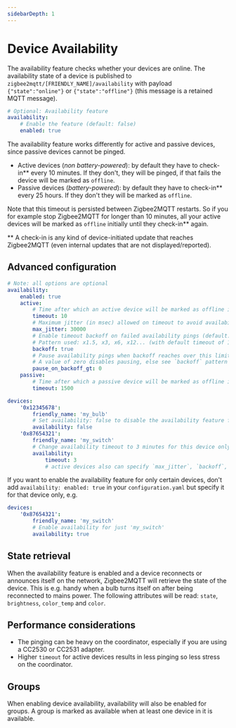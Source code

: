 ```yaml
---
sidebarDepth: 1
---
```


# Device Availability

The availability feature checks whether your devices are online. The availability state of a device is published
to `zigbee2mqtt/[FRIENDLY_NAME]/availability` with payload `{"state":"online"}` or `{"state":"offline"}` (this message is a retained MQTT message).

```yaml
# Optional: Availability feature
availability:
    # Enable the feature (default: false)
    enabled: true
```

The availability feature works differently for active and passive devices, since passive devices cannot be pinged.

- Active devices (_non battery-powered_): by default they have to check-in\*\* every 10 minutes.
  If they don't, they will be pinged, if that fails the device will be marked as `offline`.
- Passive devices (_battery-powered_): by default they have to check-in\*\* every 25 hours.
  If they don't they will be marked as `offline`.

Note that this timeout is persisted between Zigbee2MQTT restarts. So if you for example stop Zigbee2MQTT for longer than 10
minutes, all your active devices will be marked as `offline` initially until they check-in\*\* again.

\*\* A check-in is any kind of device-initiated update that reaches Zigbee2MQTT (even internal updates that are not displayed/reported).

## Advanced configuration

```yaml
# Note: all options are optional
availability:
    enabled: true
    active:
        # Time after which an active device will be marked as offline in minutes (default: 10 minutes)
        timeout: 10
        # Maximum jitter (in msec) allowed on timeout to avoid availability pings trying to trigger around the same time (default: 30000, min: 1000)
        max_jitter: 30000
        # Enable timeout backoff on failed availability pings (default: true)
        # Pattern used: x1.5, x3, x6, x12... (with default timeout of 10min: 10, 15, 30, 60, 120...)
        backoff: true
        # Pause availability pings when backoff reaches over this limit (until device updates its 'last seen'). (default: 0, min: 0)
        # A value of zero disables pausing, else see `backoff` pattern above.
        pause_on_backoff_gt: 0
    passive:
        # Time after which a passive device will be marked as offline in minutes (default: 1500 minutes aka 25 hours)
        timeout: 1500

devices:
    '0x12345678':
        friendly_name: 'my_bulb'
        # Set availability: false to disable the availability feature for a specific device
        availability: false
    '0x87654321':
        friendly_name: 'my_switch'
        # Change availability timeout to 3 minutes for this device only
        availability:
            timeout: 3
            # active devices also can specify `max_jitter`, `backoff`, `pause_on_backoff_gt` (see above)
```

If you want to enable the availability feature for only certain devices, don't add `availability: enabled: true` in
your `configuration.yaml` but specify it for that device only, e.g.

```yaml
devices:
    '0x87654321':
        friendly_name: 'my_switch'
        # Enable availability for just 'my_switch'
        availability: true
```

## State retrieval

When the availability feature is enabled and a device reconnects or announces itself on the network, Zigbee2MQTT will retrieve the
state of the device. This is e.g. handy when a bulb turns itself on after being reconnected to mains power. The
following attributes will be read: `state`, `brightness`, `color_temp` and `color`.

## Performance considerations

- The pinging can be heavy on the coordinator, especially if you are using a CC2530 or CC2531 adapter.
- Higher `timeout` for active devices results in less pinging so less stress on the coordinator.

## Groups

When enabling device availability, availability will also be enabled for groups. A group is marked as available when at least one device in it is available.
